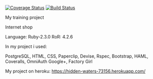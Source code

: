 [![Coverage Status](https://coveralls.io/repos/github/yarzin/rails_yarzin/badge.svg?branch=master)](https://coveralls.io/github/yarzin/rails_yarzin?branch=master)
[![Build Status](https://travis-ci.org/yarzin/rails_yarzin.svg?branch=master)](https://travis-ci.org/yarzin/rails_yarzin)

My training project

Internet shop

Language: Ruby-2.3.0
RoR: 4.2.6

In my project i used:

PostgreSQL, HTML, CSS, Paperclip, Devise, Rspec, Bootstrap, HAML, Coveralls, OmniAuth Google+, Factory Girl

My project on heroku: https://hidden-waters-73156.herokuapp.com/

